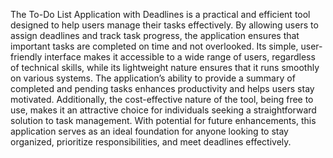 The To-Do List Application with Deadlines is a practical and efficient tool designed to help users manage their tasks effectively. By allowing users to assign deadlines and track task progress, the application ensures that important tasks are completed on time and not overlooked. Its simple, user-friendly interface makes it accessible to a wide range of users, regardless of technical skills, while its lightweight nature ensures that it runs smoothly on various systems. The application’s ability to provide a summary of completed and pending tasks enhances productivity and helps users stay motivated. Additionally, the cost-effective nature of the tool, being free to use, makes it an attractive choice for individuals seeking a straightforward solution to task management. With potential for future enhancements, this application serves as an ideal foundation for anyone looking to stay organized, prioritize responsibilities, and meet deadlines effectively.
